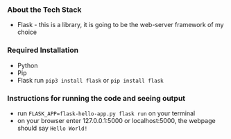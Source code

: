 ### About the Tech Stack

- Flask - this is a library, it is going to be the web-server framework of my choice

### Required Installation

- Python
- Pip
- Flask
  run `pip3 install flask` or `pip install flask`

### Instructions for running the code and seeing output

- run `FLASK_APP=flask-hello-app.py flask run` on your terminal
- on your browser enter 127.0.0.1:5000 or localhost:5000, the webpage should say `Hello World!`
